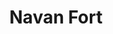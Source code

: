 ---
title: "Navan Fort"
address: "The Navan Centre, 81 Killylea Road, Armagh, Co. Armagh, BT60 4LD"
tel: "+44 (0)28 3752 9644"
county: "Armagh"
category: "Monuments"
type: "Content"
lat: "54.34953308105469"
lng: "-6.700162410736084"
---